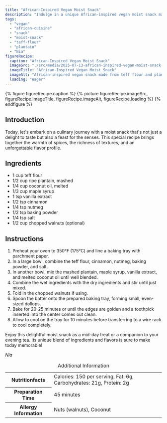 ```yaml
---
title: "African-Inspired Vegan Moist Snack"
description: "Indulge in a unique African-inspired vegan moist snack made with teff flour and plantain, perfect for a delicious treat."
tags:
  - "vegan"
  - "african-cuisine"
  - "snack"
  - "moist-snack"
  - "teff-flour"
  - "plantain"
  - "Nia"
figureRecipe: 
  caption: "African-Inspired Vegan Moist Snack"
  imageSrc: "./src/media/2025-07-13-african-inspired-vegan-moist-snack-4458.png"
  imageTitle: "African-Inspired Vegan Moist Snack"
  imageAlt: "African-inspired vegan snack made from teff flour and plantain on a white plate, with walnuts, crumbs, and a neutral background."
  loading: "eager"
---
```


{% figure figureRecipe.caption %}
{% picture figureRecipe.imageSrc, figureRecipe.imageTitle, figureRecipe.imageAlt, figureRecipe.loading %}
{% endfigure %}

## Introduction

Today, let's embark on a culinary journey with a moist snack that's not just a delight to taste but also a feast for the senses. This special recipe brings together the warmth of spices, the richness of textures, and an unforgettable flavor profile.

## Ingredients

- 1 cup teff flour
- 1/2 cup ripe plantain, mashed
- 1/4 cup coconut oil, melted
- 1/3 cup maple syrup
- 1 tsp vanilla extract
- 1/2 tsp cinnamon
- 1/4 tsp nutmeg
- 1/2 tsp baking powder
- 1/4 tsp salt
- 1/2 cup chopped walnuts (optional)

## Instructions

1. Preheat your oven to 350°F (175°C) and line a baking tray with parchment paper.
2. In a large bowl, combine the teff flour, cinnamon, nutmeg, baking powder, and salt.
3. In another bowl, mix the mashed plantain, maple syrup, vanilla extract, and melted coconut oil until well blended.
4. Combine the wet ingredients with the dry ingredients and stir until just mixed.
5. Fold in the chopped walnuts if using.
6. Spoon the batter onto the prepared baking tray, forming small, even-sized dollops.
7. Bake for 20-25 minutes or until the edges are golden and a toothpick inserted into the center comes out clean.
8. Allow to cool on the tray for 10 minutes before transferring to a wire rack to cool completely.

Enjoy this delightful moist snack as a mid-day treat or a companion to your evening tea. Its unique blend of ingredients and flavors is sure to make today memorable!

*Nia*

<table><caption class='sr-only'>Additional Information</caption><tr><th>Nutritionfacts</th><td>Calories: 150 per serving, Fat: 6g, Carbohydrates: 21g, Protein: 2g&nbsp;</td></tr><tr><th>Preparation Time</th><td>45 minutes&nbsp;</td></tr><tr><th>Allergy Information</th><td>Nuts (walnuts), Coconut&nbsp;</td></tr></table>

